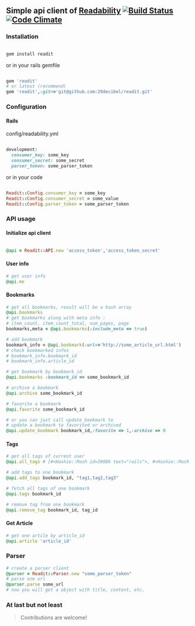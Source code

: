 ## Simple api client of [Readability](http://readability.com) [![Build Status](https://travis-ci.org/29decibel/readit.png)](https://travis-ci.org/29decibel/readit)  [![Code Climate](https://codeclimate.com/github/29decibel/readit.png)](https://codeclimate.com/github/29decibel/readit)

### Installation
```ruby

gem install readit
```
or in your rails gemfile

``` ruby

gem 'readit'
# or latest (recommend)
gem 'readit',:git=>'git@github.com:29decibel/readit.git'
```

### Configuration
#### Rails
config/readability.yml

``` ruby

development:
  consumer_key: some_key
  consumer_secret: some_secret
  parser_token: some_parser_token
```

or in your code

``` ruby

Readit::Config.consumer_key = some_key
Readit::Config.consumer_secret = some_value
Readit::Config.parser_token = some_parser_token
```

### API usage

#### Initialize api client
``` ruby

@api = Readit::API.new 'access_token','access_token_secret'
```

#### User info
```ruby
# get user info
@api.me
```

#### Bookmarks
```ruby
# get all bookmarks, result will be a hash array
@api.bookmarks
# get bookmarks along with meta info :
# item_count, item_count_total, num_pages, page
bookmarks,meta = @api.bookmarks(:include_meta => true)

# add bookmark
bookmark_info = @api.bookmark(:url=>'http://some_article_url.html')
# check bookmarked infos
# bookmark_info.bookmark_id
# bookmark_info.article_id

# get bookmark by bookmark_id
@api.bookmarks :bookmark_id => some_bookmark_id

# archive a bookmark
@api.archive some_bookmark_id

# favorite a bookmark
@api.favorite some_bookmark_id

# or you can just call update_bookmark to
# update a bookmark to favorited or archived
@api.update_bookmark bookmark_id,:favorite => 1,:archive => 0
```

#### Tags
```ruby
# get all tags of current user
@api.all_tags # [#<Hashie::Mash id=39086 text="rails">, #<Hashie::Mash id=39085 text="ruby">, #<Hashie::Mash id=39087 text="tag3">]

# add tags to one bookmark
@api.add_tags bookmark_id, "tag1,tag2,tag3"

# fetch all tags of one bookmark
@api.tags bookmark_id

# remove tag from one bookmark
@api.remove_tag bookmark_id, tag_id
```

#### Get Article
```ruby
# get one artile by article_id
@api.article 'article_id'

```

### Parser
```ruby
# create a parser client
@parser = Readit::Parser.new "some_parser_token"
# parse one url
@parser.parse some_url
# now you will get a object with title, content, etc.
```

### At last but not least
>Contributions are welcome!

